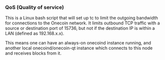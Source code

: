 ### QoS (Quality of service) ###

This is a Linux bash script that will set up tc to limit the outgoing bandwidth for connections to the Onecoin network. It limits outbound TCP traffic with a source or destination port of 15736, but not if the destination IP is within a LAN (defined as 192.168.x.x).

This means one can have an always-on onecoind instance running, and another local onecoind/onecoin-qt instance which connects to this node and receives blocks from it.
